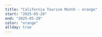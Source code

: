 ```yaml
---
title: "California Tourism Month - orange"
start: "2025-05-28"
end: "2025-05-28"
color: "orange"
allday: true
---
```


